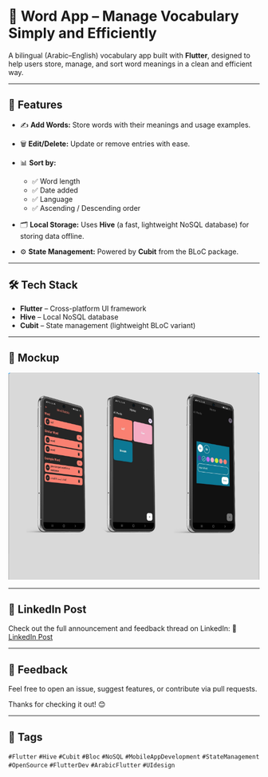 # 📱 Word App – Manage Vocabulary Simply and Efficiently

A bilingual (Arabic–English) vocabulary app built with **Flutter**, designed to help users store, manage, and sort word meanings in a clean and efficient way.

---

## 🚀 Features

* ✍️ **Add Words:** Store words with their meanings and usage examples.
* 🗑️ **Edit/Delete:** Update or remove entries with ease.
* 📊 **Sort by:**

  * ✅ Word length
  * ✅ Date added
  * ✅ Language
  * ✅ Ascending / Descending order
* 🗂️ **Local Storage:** Uses **Hive** (a fast, lightweight NoSQL database) for storing data offline.
* ⚙️ **State Management:** Powered by **Cubit** from the BLoC package.

---

## 🛠️ Tech Stack

* **Flutter** – Cross-platform UI framework
* **Hive** – Local NoSQL database
* **Cubit** – State management (lightweight BLoC variant)

---

## 📸 Mockup

![Mockup](words_mockup.png) <!-- Make sure the image is uploaded in your repo root -->

---

## 📎 LinkedIn Post

Check out the full announcement and feedback thread on LinkedIn:
🔗 [LinkedIn Post](https://www.linkedin.com/feed/update/urn:li:activity:7325829081625706496/)

---

## 💬 Feedback

Feel free to open an issue, suggest features, or contribute via pull requests.

Thanks for checking it out! 😊

---

## 📌 Tags

`#Flutter` `#Hive` `#Cubit` `#Bloc` `#NoSQL` `#MobileAppDevelopment` `#StateManagement` `#OpenSource` `#FlutterDev` `#ArabicFlutter` `#UIdesign`
